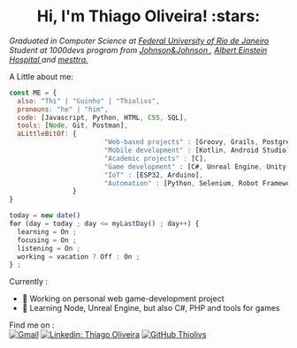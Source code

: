 <h1 align="center">Hi, I'm Thiago Oliveira! :stars:</h1>

<p><em>Graduated in Computer Science at <a href="http://www.ufrj.br">Federal University of Rio de Janeiro</a></br>
Student at 1000devs program from <a href="https://www.jnj.com/"> Johnson&Johnson </a>, <a href="https://ensino.einstein.br/"> Albert Einstein Hospital </a>  and <a href="https://www.mesttra.com/">mesttra. </a></br>
</em></p>

A Little about me:

```javascript
const ME = {
  also: "Thi" | "Guinho" | "Thiolivs", 
  pronouns: "he" | "him",
  code: [Javascript, Python, HTML, CSS, SQL],
  tools: [Node, Git, Postman],
  aLittleBitOf: {
                        "Web-based projects" : [Groovy, Grails, PostgreSQL],
                        "Mobile development" : [Kotlin, Android Studio],
                        "Academic projects" : [C],
                        "Game development" : [C#, Unreal Engine, Unity, AR/VR], 
                        "IoT" : [ESP32, Arduino],
                        "Automation" : [Python, Selenium, Robot Framework]
                }
}

today = new date()
for (day = today ; day <= myLastDay() ; day++) {
  learning = On ;
  focusing = On ;
  listening = On ;
  working = vacation ? Off : On ;
} ;  

```

Currently :
- 🔭 Working on personal web game-development project
- 🌱 Learning Node, Unreal Engine, but also C#, PHP and tools for games

Find me on : <br>
[![Gmail](https://img.shields.io/badge/-Gmail-c14438?style=flat&logo=Gmail&logoColor=white)](mailto:thiolivs.s@gmail.com)
[![Linkedin: Thiago Oliveira](https://img.shields.io/badge/-Thiago%20Oliveira-blue?style=flat-square&logo=Linkedin&logoColor=white&link=https://https://www.linkedin.com/in/thiago-oliveira-23269959/)](https://www.linkedin.com/in/thiago-oliveira-23269959/)
[![GitHub Thiolivs](https://img.shields.io/github/followers/thiolivs?label=follow&style=social)](https://github.com/Thiolivs)

